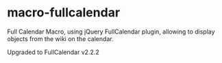 macro-fullcalendar
==================

Full Calendar Macro, using jQuery FullCalendar plugin, allowing to display objects from the wiki on the calendar.

Upgraded to FullCalendar v2.2.2
